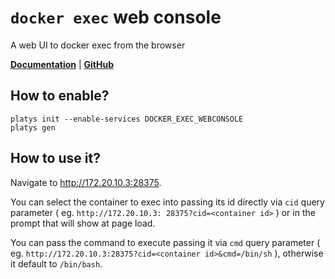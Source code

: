# `docker exec` web console

A web UI to docker exec from the browser  

**[Documentation](https://github.com/bitbull-team/docker-exec-web-console)** | **[GitHub](https://github.com/bitbull-team/docker-exec-web-console)**

## How to enable?

```
platys init --enable-services DOCKER_EXEC_WEBCONSOLE
platys gen
```

## How to use it?

Navigate to <http://172.20.10.3:28375>.

You can select the container to exec into passing its id directly via `cid` query parameter ( eg. `http://172.20.10.3: 28375?cid=<container id>` ) or in the prompt that will show at page load.

You can pass the command to execute passing it via `cmd` query parameter ( eg. `http://172.20.10.3:28375?cid=<container id>&cmd=/bin/sh` ), otherwise it default to `/bin/bash`.